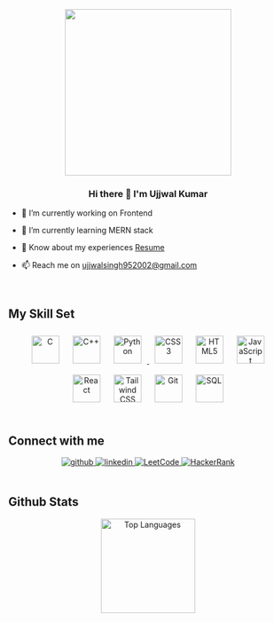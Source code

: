 <div align="center">
<img src="https://encrypted-tbn0.gstatic.com/images?q=tbn:ANd9GcQ41hwP4tPhiWag0ShTo7bm-WX4HrI9j6uusg&s" align="center" height="300" width="300" />
</div>  
  

### <div align="center">Hi there 👋 I'm Ujjwal Kumar </div>  
  

- 🔭 I’m currently working on Frontend  
  

- 🌱 I’m currently learning MERN stack  
  

- 📄 Know about my experiences [Resume](https://drive.google.com/file/d/1Zgt40BAtsNXoU-Ok23_YpqeCc05CWClF/view?usp=drive_link)  
  

- 📫 Reach me on ujjwalsingh952002@gmail.com  
  

<br/>  


## My Skill Set  
<div align="center">  
<a href="https://www.cprogramming.com/" target="_blank"><img style="margin: 10px" src="https://profilinator.rishav.dev/skills-assets/c-original.svg" alt="C" height="50" /></a>  
<a href="https://www.cplusplus.com/" target="_blank"><img style="margin: 10px" src="https://profilinator.rishav.dev/skills-assets/cplusplus-original.svg" alt="C++" height="50" /></a>
<a href="https://www.python.org/" target="_blank">
  <img style="margin: 10px" src="https://profilinator.rishav.dev/skills-assets/python-original.svg" alt="Python" height="50" />
</a>
<a href="https://www.w3schools.com/css/" target="_blank"><img style="margin: 10px" src="https://profilinator.rishav.dev/skills-assets/css3-original-wordmark.svg" alt="CSS3" height="50" /></a>  
<a href="https://en.wikipedia.org/wiki/HTML5" target="_blank"><img style="margin: 10px" src="https://profilinator.rishav.dev/skills-assets/html5-original-wordmark.svg" alt="HTML5" height="50" /></a>  
<a href="https://www.javascript.com/" target="_blank"><img style="margin: 10px" src="https://profilinator.rishav.dev/skills-assets/javascript-original.svg" alt="JavaScript" height="50" /></a>  
<a href="https://reactjs.org/" target="_blank"><img style="margin: 10px" src="https://profilinator.rishav.dev/skills-assets/react-original-wordmark.svg" alt="React" height="50" /></a>  
<a href="https://www.tailwindcss.com/" target="_blank"><img style="margin: 10px" src="https://profilinator.rishav.dev/skills-assets/tailwindcss.svg" alt="Tailwind CSS" height="50" /></a>  
<a href="https://github.com/" target="_blank"><img style="margin: 10px" src="https://profilinator.rishav.dev/skills-assets/git-scm-icon.svg" alt="Git" height="50" /></a>  
<a href="https://www.w3schools.com/sql/" target="_blank">
  <img style="margin: 10px" src="https://profilinator.rishav.dev/skills-assets/mysql-original-wordmark.svg" alt="SQL" height="50" />
</a>
</div>  

<br/>  


## Connect with me  
<div align="center">
<a href="https://github.com/ujjwal-95" target="_blank">
<img src=https://img.shields.io/badge/github-%2324292e.svg?&style=for-the-badge&logo=github&logoColor=white alt=github style="margin-bottom: 5px;" />
</a>
<a href="https://www.linkedin.com/in/ujjwal-kumar-049947208" target="_blank">
<img src=https://img.shields.io/badge/linkedin-%231E77B5.svg?&style=for-the-badge&logo=linkedin&logoColor=white alt=linkedin style="margin-bottom: 5px;" />
</a> 
<a href="https://leetcode.com/u/ujjwal_9_5/" target="_blank">
  <img src="https://img.shields.io/badge/LeetCode-%23FFA116.svg?&style=for-the-badge&logo=LeetCode&logoColor=white" alt="LeetCode" style="margin-bottom: 5px;" />
</a>
<a href="https://www.hackerrank.com/profile/ujjwal_95" target="_blank">
  <img src="https://img.shields.io/badge/HackerRank-%232EC866.svg?&style=for-the-badge&logo=HackerRank&logoColor=white" alt="HackerRank" style="margin-bottom: 5px;" />
</a>
</div>  
  

<br/>  


## Github Stats  
<div align="center">
        <img src="https://github-readme-stats.vercel.app/api/top-langs/?username=ujjwal-95&layout=compact&theme=graywhite" alt="Top Languages" height="170"/> </div>
